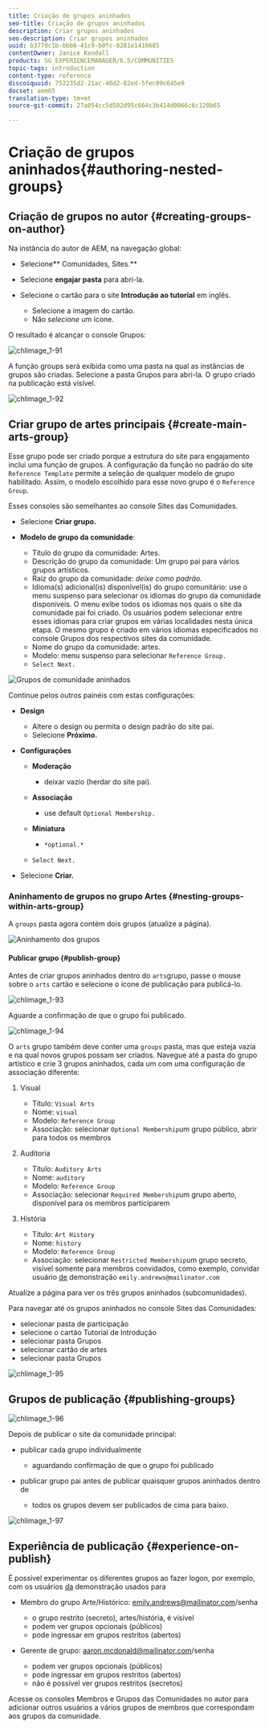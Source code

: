 ```yaml
---
title: Criação de grupos aninhados
seo-title: Criação de grupos aninhados
description: Criar grupos aninhados
seo-description: Criar grupos aninhados
uuid: b377dc1b-bbb6-41c9-b0fc-8281e1410685
contentOwner: Janice Kendall
products: SG_EXPERIENCEMANAGER/6.5/COMMUNITIES
topic-tags: introduction
content-type: reference
discoiquuid: 752235d2-21ac-46d2-82ed-5fec09c645e9
docset: aem65
translation-type: tm+mt
source-git-commit: 27a054cc5d502d95c664c3b414d0066c6c120b65

---
```



# Criação de grupos aninhados{#authoring-nested-groups}

## Criação de grupos no autor {#creating-groups-on-author}

Na instância do autor de AEM, na navegação global:

* Selecione** Comunidades, Sites.**
* Selecione **engajar pasta** para abri-la.
* Selecione o cartão para o site **Introdução ao tutorial** em inglês.

   * Selecione a imagem do cartão.
   * Não *selecione* um ícone.

O resultado é alcançar o console [](/help/communities/groups.md)Grupos:

![chlimage_1-91](assets/chlimage_1-91.png)

A função groups será exibida como uma pasta na qual as instâncias de grupos são criadas. Selecione a pasta Grupos para abri-la. O grupo criado na publicação está visível.

![chlimage_1-92](assets/chlimage_1-92.png)

## Criar grupo de artes principais {#create-main-arts-group}

Esse grupo pode ser criado porque a estrutura do site para engajamento inclui uma função de grupos. A configuração da função no padrão do site `Reference Template` permite a seleção de qualquer modelo de grupo habilitado. Assim, o modelo escolhido para esse novo grupo é o `Reference Group`.

Esses consoles são semelhantes ao console Sites das Comunidades.

* Selecione **Criar grupo.**
* **Modelo de grupo da comunidade**:

   * Título do grupo da comunidade: Artes.
   * Descrição do grupo da comunidade: Um grupo pai para vários grupos artísticos.
   * Raiz do grupo da comunidade: *deixe como padrão.*
   * Idioma(s) adicional(is) disponível(is) do grupo comunitário: use o menu suspenso para selecionar os idiomas do grupo da comunidade disponíveis. O menu exibe todos os idiomas nos quais o site da comunidade pai foi criado. Os usuários podem selecionar entre esses idiomas para criar grupos em várias localidades nesta única etapa. O mesmo grupo é criado em vários idiomas especificados no console Grupos dos respectivos sites da comunidade.
   * Nome do grupo da comunidade: artes.
   * Modelo: menu suspenso para selecionar `Reference Group.`
   * `Select Next.`

![Grupos de comunidade aninhados](assets/parent-to-nestedgroup.png)

Continue pelos outros painéis com estas configurações:

* **Design**

   * Altere o design ou permita o design padrão do site pai.
   * Selecione **Próximo.**

* **Configurações**

   * **Moderação**

      * deixar vazio (herdar do site pai).
   * **Associação**

      * use default `Optional Membership.`
   * **Miniatura**

      * `*optional.*`
   * `Select Next.`




* Selecione **Criar.**

### Aninhamento de grupos no grupo Artes {#nesting-groups-within-arts-group}

A `groups` pasta agora contém dois grupos (atualize a página).

![Aninhamento dos grupos](assets/create-community-group.png)

#### Publicar grupo {#publish-group}

Antes de criar grupos aninhados dentro do `arts`grupo, passe o mouse sobre o `arts` cartão e selecione o ícone de publicação para publicá-lo.

![chlimage_1-93](assets/chlimage_1-93.png)

Aguarde a confirmação de que o grupo foi publicado.

![chlimage_1-94](assets/chlimage_1-94.png)

O `arts` grupo também deve conter uma `groups` pasta, mas que esteja vazia e na qual novos grupos possam ser criados. Navegue até a pasta do grupo artístico e crie 3 grupos aninhados, cada um com uma configuração de associação diferente:

1. Visual

   * Título: `Visual Arts`
   * Nome: `visual`
   * Modelo: `Reference Group`
   * Associação: selecionar `Optional Membership`um grupo público, abrir para todos os membros

1. Auditoria

   * Título: `Auditory Arts`
   * Nome: `auditory`
   * Modelo: `Reference Group`
   * Associação: selecionar `Required Membership`um grupo aberto, disponível para os membros participarem

1. História

   * Título: `Art History`
   * Nome: `history`
   * Modelo: `Reference Group`
   * Associação: selecionar `Restricted Membership`um grupo secreto, visível somente para membros convidados, como exemplo, convidar usuário [de](/help/communities/tutorials.md#demo-users) demonstração `emily.andrews@mailinator.com`

Atualize a página para ver os três grupos aninhados (subcomunidades).

Para navegar até os grupos aninhados no console Sites das Comunidades:

* selecionar pasta de participação
* selecione o cartão Tutorial de Introdução
* selecionar pasta Grupos
* selecionar cartão de artes
* selecionar pasta Grupos

![chlimage_1-95](assets/chlimage_1-95.png)

## Grupos de publicação {#publishing-groups}

![chlimage_1-96](assets/chlimage_1-96.png)

Depois de publicar o site da comunidade principal:

* publicar cada grupo individualmente

   * aguardando confirmação de que o grupo foi publicado

* publicar grupo pai antes de publicar quaisquer grupos aninhados dentro de

   * todos os grupos devem ser publicados de cima para baixo.

![chlimage_1-97](assets/chlimage_1-97.png)

## Experiência de publicação {#experience-on-publish}

É possível experimentar os diferentes grupos ao fazer logon, por exemplo, com os usuários [da](/help/communities/tutorials.md#demo-users) demonstração usados para

* Membro do grupo Arte/Histórico: emily.andrews@mailinator.com/senha

   * o grupo restrito (secreto), artes/história, é visível
   * podem ver grupos opcionais (públicos)
   * pode ingressar em grupos restritos (abertos)

* Gerente de grupo: aaron.mcdonald@mailinator.com/senha

   * podem ver grupos opcionais (públicos)
   * pode ingressar em grupos restritos (abertos)
   * não é possível ver grupos restritos (secretos)

Acesse os consoles [](/help/communities/members.md) Membros e Grupos das Comunidades no autor para adicionar outros usuários a vários grupos de membros que correspondam aos grupos da comunidade.

